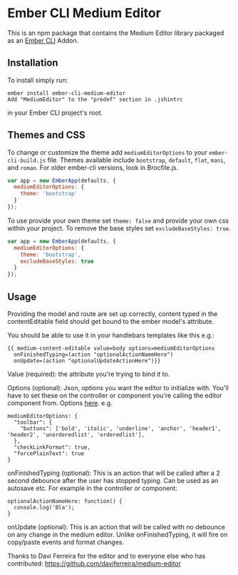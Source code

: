 # Ember CLI Medium Editor

This is an npm package that contains the Medium Editor library
packaged as an [Ember CLI](https://github.com/ember-cli/ember-cli) Addon.


## Installation
To install simply run:

```
ember install ember-cli-medium-editor
Add "MediumEditor" to the "predef" section in .jshintrc
```
in your Ember CLI project's root.

## Themes and CSS
To change or customize the theme add `mediumEditorOptions` to your
`ember-cli-build.js` file. Themes available include `bootstrap`, `default`,
`flat`, `mani`, and `roman`. For older ember-cli versions, look in Brocfile.js.

```javascript
var app = new EmberApp(defaults, {
  mediumEditorOptions: {
    theme: 'bootstrap'
  }
});
```

To use provide your own theme set `theme: false` and provide your own css within
your project. To remove the base styles set `excludeBaseStyles: true`.

```javascript
var app = new EmberApp(defaults, {
  mediumEditorOptions: {
    theme: 'bootstrap',
    excludeBaseStyles: true
  }
});
```

## Usage
Providing the model and route are set up correctly, content typed in the contentEditable field should get bound to the ember model's attribute.

You should be able to use it in your handlebars templates like this e.g.:
```
{{ medium-content-editable value=body options=mediumEditorOptions
  onFinishedTyping=(action "optionalActionNameHere")
  onUpdate=(action "optionalUpdateActionHere")}}
```

Value (required): the attribute you're trying to bind it to.

Options (optional): Json, options you want the editor to initialize with. You'll have to set these on the controller or component you're calling the editor component from. Options [here](https://github.com/daviferreira/medium-editor). e.g.
```
mediumEditorOptions: {
  "toolbar": {
    "buttons": ['bold', 'italic', 'underline', 'anchor', 'header1', 'header2', 'unorderedlist', 'orderedlist'],
  },
  "checkLinkFormat": true,
  "forcePlainText": true
}
```

onFinishedTyping (optional): This is an action that will be called after a 2 second debounce after the user has stopped typing. Can be used as an autosave etc. For example in the controller or component:
```
optionalActionNameHere: function() {
  console.log('Bla');
}
```

onUpdate (optional): This is an action that will be called with no debounce on any change in the
medium editor. Unlike onFinishedTyping, it will fire on copy/paste events and format changes.

Thanks to Davi Ferreira for the editor and to everyone else who has contributed:
https://github.com/daviferreira/medium-editor
